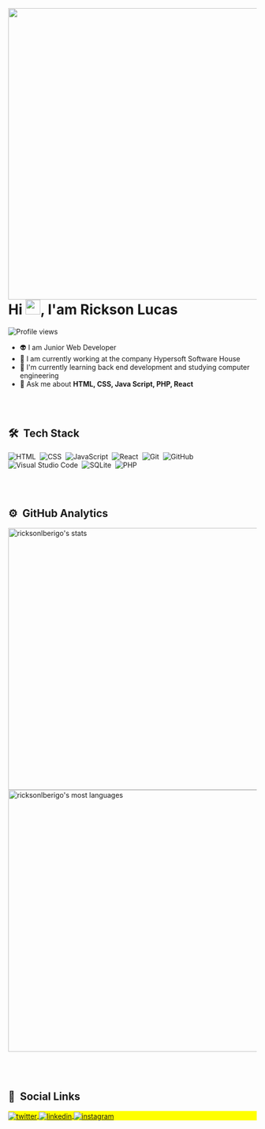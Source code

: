 <!-- ### Hi there 👋 -->

<!--
**ricksonlberigo/ricksonlberigo** is a ✨ _special_ ✨ repository because its `README.md` (this file) appears on your GitHub profile.

Here are some ideas to get you started:

- 🔭 I’m currently working on ...
- 🌱 I’m currently learning ...
- 👯 I’m looking to collaborate on ...
- 🤔 I’m looking for help with ...
- 💬 Ask me about ...
- 📫 How to reach me: ...
- 😄 Pronouns: ...
- ⚡ Fun fact: ...
-->
<img align="right" height="590em" src="https://raw.githubusercontent.com/gist/ricksonlberigo/15bd609ae721c30add3fae9de69589db/raw/5e84f49bc6795a6571ab2235887a16d201e13575/perfil.svg"/>
<h1 align="left">Hi <img src="https://raw.githubusercontent.com/kaueMarques/kaueMarques/master/hi.gif" width="30px">, I'am Rickson Lucas</h1>
<p align="left"> <img src="https://komarev.com/ghpvc/?username=ricksonlberigo&color=yellow" alt="Profile views" /> </p>

- 👽 I am Junior Web Developer
- 🔭 I am currently working at the company Hypersoft Software House
- 🌱 I'm currently learning back end development and studying computer engineering
- 💬 Ask me about **HTML, CSS, Java Script, PHP, React**

<br><br>

## 🛠 &nbsp;Tech Stack

![HTML](https://img.shields.io/badge/-HTML-05122A?style=flat&logo=HTML5)&nbsp;
![CSS](https://img.shields.io/badge/-CSS-05122A?style=flat&logo=CSS3&logoColor=1572B6)&nbsp;
![JavaScript](https://img.shields.io/badge/-JavaScript-05122A?style=flat&logo=javascript)&nbsp;
![React](https://img.shields.io/badge/-React-05122A?style=flat&logo=react)&nbsp;
![Git](https://img.shields.io/badge/-Git-05122A?style=flat&logo=git)&nbsp;
![GitHub](https://img.shields.io/badge/-GitHub-05122A?style=flat&logo=github)&nbsp;
![Visual Studio Code](https://img.shields.io/badge/-Visual%20Studio%20Code-05122A?style=flat&logo=visual-studio-code&logoColor=007ACC)&nbsp;
![SQLite](https://img.shields.io/badge/-SQLite-05122A?style=flat&logo=sqlite)&nbsp;
![PHP](https://img.shields.io/badge/-PHP-05122A?style=flat&logo=PHP)&nbsp;

<br><br>

## ⚙️ &nbsp;GitHub Analytics

<p align="left">
<img width="530em" src="https://github-readme-stats.vercel.app/api?username=ricksonlberigo&show_icons=true&theme=vision-friendly-dark" alt="ricksonlberigo's stats"/>
<img width="530em" src="https://github-readme-stats.vercel.app/api/top-langs/?username=ricksonlberigo&layout=compact&theme=vision-friendly-dark" alt="ricksonlberigo's most languages"/>
</p>

<br><br>

## 📱 &nbsp;Social Links

<p align="left" style="background:yellow">
<a href="https://twitter.com/rickson_berigo" target="__blank">
  <img align="center" src="https://img.shields.io/badge/-ricksonlucas-05122A?style=flat&logo=twitter" alt="twitter"/>  
</a>
<a href="https://www.linkedin.com/in/ricksonl-berigo/" target="__blank">
  <img align="center" src="https://img.shields.io/badge/-ricksonlucas-05122A?style=flat&logo=linkedin" alt="linkedin"/>
</a>
<a href="https://www.instagram.com/berigo_rickson/" target="__blank">
 <img align="center" src="https://img.shields.io/badge/-ricksonlucas-05122A?style=flat&logo=instagram" alt="instagram"/>
</a>
</p>
